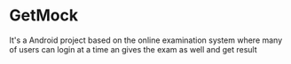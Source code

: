 # GetMock
It's a Android project based on the online examination system where many of users can login at a time an gives the exam as well and get result 
